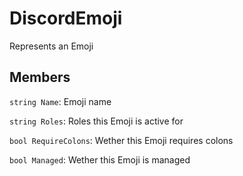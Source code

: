 DiscordEmoji
============
Represents an Emoji

## Members

`string Name`: Emoji name

`string Roles`: Roles this Emoji is active for

`bool RequireColons`: Wether this Emoji requires colons

`bool Managed`: Wether this Emoji is managed
